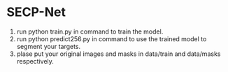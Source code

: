 # SECP-Net
1. run python train.py in command to train the model.   
2. run python predict256.py in command to use the trained model to segment your targets.  
3. plase put your original images and masks in data/train and data/masks respectively.   
